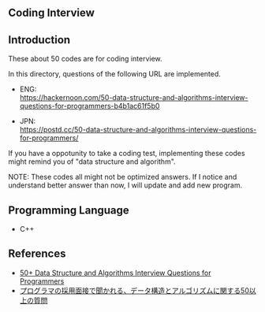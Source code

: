 ## Coding Interview

## Introduction

These about 50 codes are for coding interview.

In this directory, questions of the following URL are implemented.

- ENG:  
<https://hackernoon.com/50-data-structure-and-algorithms-interview-questions-for-programmers-b4b1ac61f5b0>

- JPN:  
<https://postd.cc/50-data-structure-and-algorithms-interview-questions-for-programmers/>

If you have a oppotunity to take a coding test, implementing these codes might remind you of "data structure and algorithm".

NOTE:
These codes all might not be optimized answers. If I notice and understand better answer than now, I will update and add new program.

## Programming Language
- C++

## References
- [50+ Data Structure and Algorithms Interview Questions for Programmers
](https://hackernoon.com/50-data-structure-and-algorithms-interview-questions-for-programmers-b4b1ac61f5b0)
- [プログラマの採用面接で聞かれる、データ構造とアルゴリズムに関する50以上の質問](https://postd.cc/50-data-structure-and-algorithms-interview-questions-for-programmers/)
